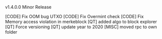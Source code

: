 v1.4.0.0 Minor Release

[CODE] Fix OOM bug UTXO
[CODE] Fix Overmint check
[CODE] Fix Memory access violation in merkeblock
[QT] added algo to block explorer
[QT] Force versioning
[QT] update year to 2020
[MISC] moved rpc to own folder

